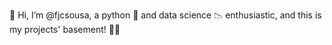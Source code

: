 👋 Hi, I’m @fjcsousa, a python 🐍 and data science 📉 enthusiastic, and this is my projects' basement! 🐱‍💻

<!---
fjcsousa/fjcsousa is a ✨ special ✨ repository because its `README.md` (this file) appears on your GitHub profile.
You can click the Preview link to take a look at your changes.
--->
